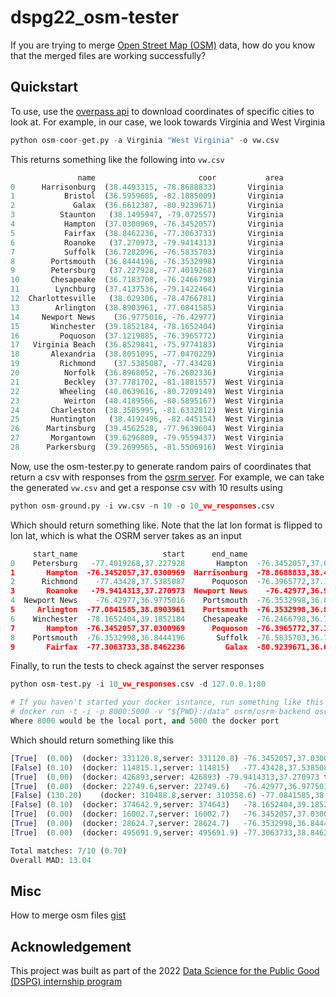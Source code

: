 # dspg22_osm-tester
If you are trying to merge [Open Street Map (OSM)](https://www.openstreetmap.org/#map=5/38.007/-95.844) data, how do you know that the merged files are working successfully?

Quickstart
---
To use, use the [overpass api](https://wiki.openstreetmap.org/wiki/Overpass_API) to download coordinates of specific cities to look at. For example, in our case, we look towards Virginia and West Virginia

```python
python osm-coor-get.py -a Virginia "West Virginia" -o vw.csv
```
This returns something like the following into ```vw.csv```
```python
               name                       coor           area
0      Harrisonburg  (38.4493315, -78.8688833)       Virginia
1           Bristol  (36.5959685, -82.1885009)       Virginia
2             Galax  (36.6612387, -80.9239671)       Virginia
3          Staunton   (38.1495947, -79.072557)       Virginia
4           Hampton  (37.0300969, -76.3452057)       Virginia
5           Fairfax  (38.8462236, -77.3063733)       Virginia
6           Roanoke   (37.270973, -79.9414313)       Virginia
7           Suffolk  (36.7282096, -76.5835703)       Virginia
8        Portsmouth  (36.8444196, -76.3532998)       Virginia
9        Petersburg   (37.227928, -77.4019268)       Virginia
10       Chesapeake  (36.7183708, -76.2466798)       Virginia
11        Lynchburg  (37.4137536, -79.1422464)       Virginia
12  Charlottesville   (38.029306, -78.4766781)       Virginia
13        Arlington  (38.8903961, -77.0841585)       Virginia
14     Newport News    (36.9775016, -76.42977)       Virginia
15       Winchester  (39.1852184, -78.1652404)       Virginia
16         Poquoson  (37.1219885, -76.3965772)       Virginia
17   Virginia Beach  (36.8529841, -75.9774183)       Virginia
18       Alexandria  (38.8051095, -77.0470229)       Virginia
19         Richmond    (37.5385087, -77.43428)       Virginia
20          Norfolk  (36.8968052, -76.2602336)       Virginia
21          Beckley  (37.7781702, -81.1881557)  West Virginia
22         Wheeling  (40.0639616, -80.7209149)  West Virginia
23          Weirton  (40.4189566, -80.5895167)  West Virginia
24       Charleston  (38.3505995, -81.6332812)  West Virginia
25       Huntington   (38.4192496, -82.445154)  West Virginia
26      Martinsburg  (39.4562528, -77.9639604)  West Virginia
27       Morgantown  (39.6296809, -79.9559437)  West Virginia
28      Parkersburg  (39.2699565, -81.5506916)  West Virginia
```

Now, use the osm-tester.py to generate random pairs of coordinates that return a csv with responses from the [osrm server](https://router.project-osrm.org/). For example, we can take the generated ```vw.csv``` and get a response csv with 10 results using
```python
python osm-ground.py -i vw.csv -n 10 -o 10_vw_responses.csv
```
Which should return something like. Note that the lat lon format is flipped to lon lat, which is what the OSRM server takes as an input
```python
     start_name                   start      end_name                     end                                              query                                           response
0    Petersburg   -77.4019268,37.227928       Hampton  -76.3452057,37.0300969  https://router.project-osrm.org/route/v1/drivi...  {"code":"Ok","routes":[{"geometry":"ebfbFdqlwM...
1       Hampton  -76.3452057,37.0300969  Harrisonburg  -78.8688833,38.4493315  https://router.project-osrm.org/route/v1/drivi...  {"code":"Ok","routes":[{"geometry":"{m_aFvd~pM...
2      Richmond    -77.43428,37.5385087      Poquoson  -76.3965772,37.1219885  https://router.project-osrm.org/route/v1/drivi...  {"code":"Ok","routes":[{"geometry":"{sbdF~}rwM...
3       Roanoke   -79.9414313,37.270973  Newport News    -76.42977,36.9775016  https://router.project-osrm.org/route/v1/drivi...  {"code":"Ok","routes":[{"geometry":"yonbF|p|fN...
4  Newport News    -76.42977,36.9775016    Portsmouth  -76.3532998,36.8444196  https://router.project-osrm.org/route/v1/drivi...  {"code":"Ok","routes":[{"geometry":"mdu`F~tnqM...
5     Arlington  -77.0841585,38.8903961    Portsmouth  -76.3532998,36.8444196  https://router.project-osrm.org/route/v1/drivi...  {"code":"Ok","routes":[{"geometry":"ixjlF`onuM...
6    Winchester  -78.1652404,39.1852184    Chesapeake  -76.2466798,36.7183708  https://router.project-osrm.org/route/v1/drivi...  {"code":"Ok","routes":[{"geometry":"ukdnFpxa|M...
7       Hampton  -76.3452057,37.0300969      Poquoson  -76.3965772,37.1219885  https://router.project-osrm.org/route/v1/drivi...  {"code":"Ok","routes":[{"geometry":"{m_aFvd~pM...
8    Portsmouth  -76.3532998,36.8444196       Suffolk  -76.5835703,36.7282096  https://router.project-osrm.org/route/v1/drivi...  {"code":"Ok","routes":[{"geometry":"sc{_Ffz_qM...
9       Fairfax  -77.3063733,38.8462236         Galax  -80.9239671,36.6612387  https://router.project-osrm.org/route/v1/drivi...  {"code":"Ok","routes":[{"geometry":"{cblFz{yvM...
```

Finally, to run the tests to check against the server responses
```python
python osm-test.py -i 10_vw_responses.csv -d 127.0.0.1:80

# If you haven't started your docker isntance, run something like this first: 
# docker run -t -i -p 8000:5000 -v "${PWD}:/data" osrm/osrm-backend osrm-routed --algorithm mld /data/<filename>.osrm
Where 8000 would be the local port, and 5000 the docker port
```

Which should return something like this
```python
[True]	(0.00)	(docker: 331120.8,server: 331120.8)	-76.3452057,37.0300969 to -78.8688833,38.4493315
[False]	(0.10)	(docker: 114815.1,server: 114815)	-77.43428,37.5385087 to -76.3965772,37.1219885
[True]	(0.00)	(docker: 426893,server: 426893)	-79.9414313,37.270973 to -76.42977,36.9775016
[True]	(0.00)	(docker: 22749.6,server: 22749.6)	-76.42977,36.9775016 to -76.3532998,36.8444196
[False]	(130.20)	(docker: 310488.8,server: 310358.6)	-77.0841585,38.8903961 to -76.3532998,36.8444196
[False]	(0.10)	(docker: 374642.9,server: 374643)	-78.1652404,39.1852184 to -76.2466798,36.7183708
[True]	(0.00)	(docker: 16002.7,server: 16002.7)	-76.3452057,37.0300969 to -76.3965772,37.1219885
[True]	(0.00)	(docker: 28624.7,server: 28624.7)	-76.3532998,36.8444196 to -76.5835703,36.7282096
[True]	(0.00)	(docker: 495691.9,server: 495691.9)	-77.3063733,38.8462236 to -80.9239671,36.6612387

Total matches: 7/10 (0.70)
Overall MAD: 13.04
```

Misc
---
How to merge osm files [gist](https://gist.github.com/yaoeh/859cefaea7b61046d084ead1b3d104a1)

Acknowledgement
---
This project was built as part of the 2022 [Data Science for the Public Good (DSPG) internship program](https://biocomplexity.virginia.edu/data-science-public-good-internship-program)
